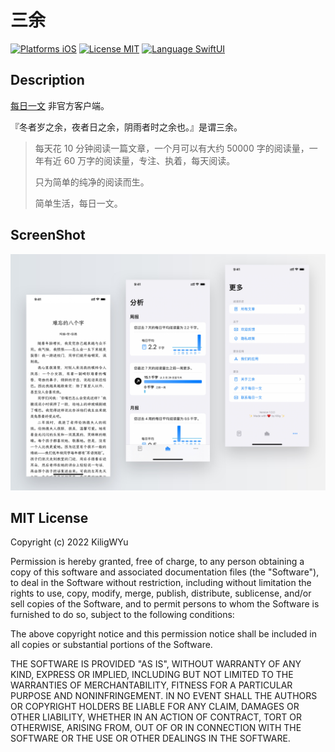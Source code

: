 # 三余

[![Platforms iOS](https://img.shields.io/badge/Platforms-iOS-purple.svg?style=flat)](http://www.apple.com/ios/)  [![License MIT](https://img.shields.io/badge/License-MIT-blue.svg?style=flat)](https://opensource.org/licenses/MIT)  [![Language SwiftUI](https://img.shields.io/badge/Language-SwiftUI-orange)](https://developer.apple.com/xcode/swiftui/)

## Description

[每日一文](http://meiriyiwen.com) 非官方客户端。

『冬者岁之余，夜者日之余，阴雨者时之余也。』是谓三余。

> 每天花 10 分钟阅读一篇文章，一个月可以有大约 50000 字的阅读量，一年有近 60 万字的阅读量，专注、执着，每天阅读。
> 
> 只为简单的纯净的阅读而生。
> 
> 简单生活，每日一文。

## ScreenShot

![ScreenShot](ScreenShot.JPG)

## MIT License

Copyright (c) 2022 KiligWYu

Permission is hereby granted, free of charge, to any person obtaining a copy
of this software and associated documentation files (the "Software"), to deal
in the Software without restriction, including without limitation the rights
to use, copy, modify, merge, publish, distribute, sublicense, and/or sell
copies of the Software, and to permit persons to whom the Software is
furnished to do so, subject to the following conditions:

The above copyright notice and this permission notice shall be included in all
copies or substantial portions of the Software.

THE SOFTWARE IS PROVIDED "AS IS", WITHOUT WARRANTY OF ANY KIND, EXPRESS OR
IMPLIED, INCLUDING BUT NOT LIMITED TO THE WARRANTIES OF MERCHANTABILITY,
FITNESS FOR A PARTICULAR PURPOSE AND NONINFRINGEMENT. IN NO EVENT SHALL THE
AUTHORS OR COPYRIGHT HOLDERS BE LIABLE FOR ANY CLAIM, DAMAGES OR OTHER
LIABILITY, WHETHER IN AN ACTION OF CONTRACT, TORT OR OTHERWISE, ARISING FROM,
OUT OF OR IN CONNECTION WITH THE SOFTWARE OR THE USE OR OTHER DEALINGS IN THE
SOFTWARE.